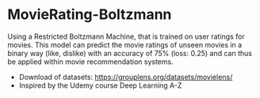# MovieRating-Boltzmann

Using a Restricted Boltzmann Machine, that is trained on user ratings for movies. This model can predict the movie ratings of unseen movies in a binary way (like, dislike) with an accuracy of 75% (loss: 0.25) and can thus be applied within movie recommendation systems.

* Download of datasets: https://grouplens.org/datasets/movielens/
* Inspired by the Udemy course Deep Learning A-Z

